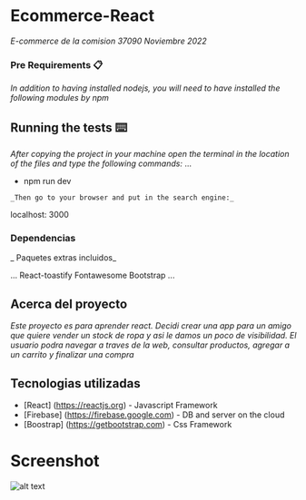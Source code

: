 # Ecommerce-React

_E-commerce de la comision 37090 Noviembre 2022_

### Pre Requirements 📋

_In addition to having installed nodejs, you will need to have installed the following modules by npm_

## Running the tests ⌨️
_After copying the project in your machine open the terminal in the location of the files and type the following commands:_
...
- npm run dev
```
_Then go to your browser and put in the search engine:_
```
localhost: 3000

### Dependencias

_ Paquetes extras incluidos_

...
React-toastify
Fontawesome
Bootstrap
...

## Acerca del proyecto

_Este proyecto es para aprender react. Decidi crear una app para un amigo que quiere vender un stock de ropa y asi le damos un poco de visibilidad. El usuario podra navegar a traves de la web, consultar productos, agregar a un carrito y finalizar una compra_

## Tecnologias utilizadas

* [React] (https://reactjs.org) - Javascript Framework
* [Firebase] (https://firebase.google.com) - DB and server on the cloud
* [Boostrap] (https://getbootstrap.com) - Css Framework

# Screenshot

![alt text]()